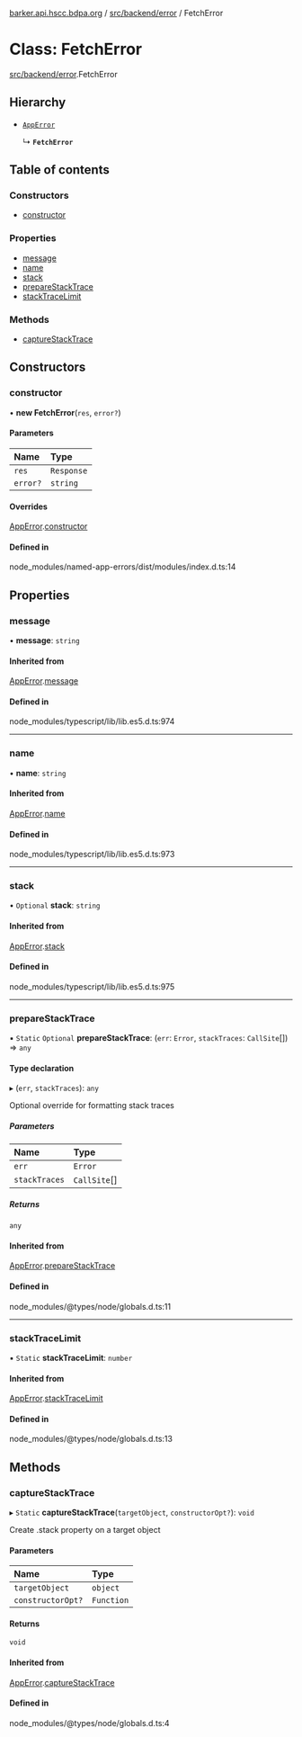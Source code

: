 [barker.api.hscc.bdpa.org][1] / [src/backend/error][2] / FetchError

# Class: FetchError

[src/backend/error][2].FetchError

## Hierarchy

- [`AppError`][3]

  ↳ **`FetchError`**

## Table of contents

### Constructors

- [constructor][4]

### Properties

- [message][5]
- [name][6]
- [stack][7]
- [prepareStackTrace][8]
- [stackTraceLimit][9]

### Methods

- [captureStackTrace][10]

## Constructors

### constructor

• **new FetchError**(`res`, `error?`)

#### Parameters

| Name     | Type       |
| :------- | :--------- |
| `res`    | `Response` |
| `error?` | `string`   |

#### Overrides

[AppError][3].[constructor][11]

#### Defined in

node_modules/named-app-errors/dist/modules/index.d.ts:14

## Properties

### message

• **message**: `string`

#### Inherited from

[AppError][3].[message][12]

#### Defined in

node_modules/typescript/lib/lib.es5.d.ts:974

---

### name

• **name**: `string`

#### Inherited from

[AppError][3].[name][13]

#### Defined in

node_modules/typescript/lib/lib.es5.d.ts:973

---

### stack

• `Optional` **stack**: `string`

#### Inherited from

[AppError][3].[stack][14]

#### Defined in

node_modules/typescript/lib/lib.es5.d.ts:975

---

### prepareStackTrace

▪ `Static` `Optional` **prepareStackTrace**: (`err`: `Error`, `stackTraces`:
`CallSite`\[]) => `any`

#### Type declaration

▸ (`err`, `stackTraces`): `any`

Optional override for formatting stack traces

##### Parameters

| Name          | Type         |
| :------------ | :----------- |
| `err`         | `Error`      |
| `stackTraces` | `CallSite`[] |

##### Returns

`any`

#### Inherited from

[AppError][3].[prepareStackTrace][15]

#### Defined in

node_modules/@types/node/globals.d.ts:11

---

### stackTraceLimit

▪ `Static` **stackTraceLimit**: `number`

#### Inherited from

[AppError][3].[stackTraceLimit][16]

#### Defined in

node_modules/@types/node/globals.d.ts:13

## Methods

### captureStackTrace

▸ `Static` **captureStackTrace**(`targetObject`, `constructorOpt?`): `void`

Create .stack property on a target object

#### Parameters

| Name              | Type       |
| :---------------- | :--------- |
| `targetObject`    | `object`   |
| `constructorOpt?` | `Function` |

#### Returns

`void`

#### Inherited from

[AppError][3].[captureStackTrace][17]

#### Defined in

node_modules/@types/node/globals.d.ts:4

[1]: ../README.md
[2]: ../modules/src_backend_error.md
[3]: src_backend_error.apperror.md
[4]: src_backend_error.fetcherror.md#constructor
[5]: src_backend_error.fetcherror.md#message
[6]: src_backend_error.fetcherror.md#name
[7]: src_backend_error.fetcherror.md#stack
[8]: src_backend_error.fetcherror.md#preparestacktrace
[9]: src_backend_error.fetcherror.md#stacktracelimit
[10]: src_backend_error.fetcherror.md#capturestacktrace
[11]: src_backend_error.apperror.md#constructor
[12]: src_backend_error.apperror.md#message
[13]: src_backend_error.apperror.md#name
[14]: src_backend_error.apperror.md#stack
[15]: src_backend_error.apperror.md#preparestacktrace
[16]: src_backend_error.apperror.md#stacktracelimit
[17]: src_backend_error.apperror.md#capturestacktrace
